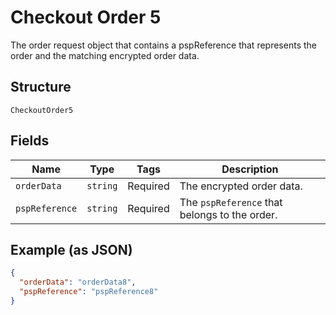 
# Checkout Order 5

The order request object that contains a pspReference that represents the order and the matching encrypted order data.

## Structure

`CheckoutOrder5`

## Fields

| Name | Type | Tags | Description |
|  --- | --- | --- | --- |
| `orderData` | `string` | Required | The encrypted order data. |
| `pspReference` | `string` | Required | The `pspReference` that belongs to the order. |

## Example (as JSON)

```json
{
  "orderData": "orderData8",
  "pspReference": "pspReference8"
}
```

